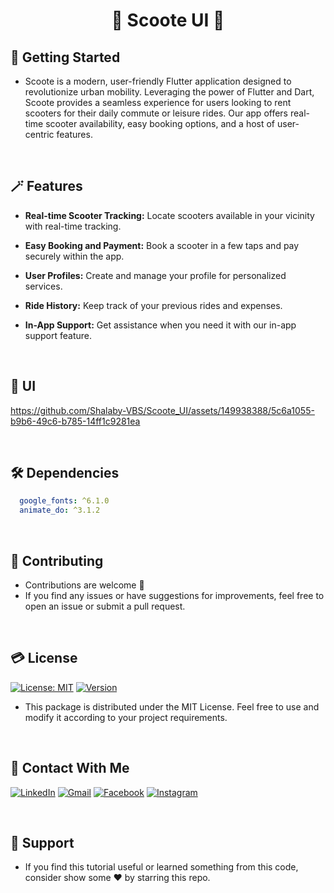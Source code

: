 # <div align="center">🛵 Scoote UI 🛵</div>

## 🚀 Getting Started

- Scoote is a modern, user-friendly Flutter application designed to revolutionize urban mobility. Leveraging the power of Flutter and Dart, Scoote provides a seamless experience for users looking to rent scooters for their daily commute or leisure rides. Our app offers real-time scooter availability, easy booking options, and a host of user-centric features.

<br/>

## 🪄 Features

- **Real-time Scooter Tracking:** Locate scooters available in your vicinity with real-time tracking.

- **Easy Booking and Payment:** Book a scooter in a few taps and pay securely within the app.

- **User Profiles:** Create and manage your profile for personalized services.

- **Ride History:** Keep track of your previous rides and expenses.

- **In-App Support:** Get assistance when you need it with our in-app support feature.

<br/>

## 📱 UI

https://github.com/Shalaby-VBS/Scoote_UI/assets/149938388/5c6a1055-b9b6-49c6-b785-14ff1c9281ea

<br/>

## 🛠 Dependencies

```yaml
  google_fonts: ^6.1.0
  animate_do: ^3.1.2
```

<br/>

## 🫴 Contributing

- Contributions are welcome 💜
- If you find any issues or have suggestions for improvements, feel free to open an issue or submit a pull request.

<br/>

## 💳 License

[![License: MIT](https://img.shields.io/badge/License-MIT-yellow.svg)](https://opensource.org/licenses/MIT)
[![Version](https://img.shields.io/badge/version-1.0.0-blue.svg)](https://github.com/Shalaby-VBS/Scoote_UI)
- This package is distributed under the MIT License. Feel free to use and modify it according to your project requirements.

<br/>

## 🤝 Contact With Me

[![LinkedIn](https://img.shields.io/badge/LinkedIn-0077B5?style=for-the-badge&logo=linkedin&logoColor=white)](https://www.linkedin.com/in/ahmed-shalaby-21196521b/) 
[![Gmail](https://img.shields.io/badge/Gmail-333333?style=for-the-badge&logo=gmail&logoColor=red)](https://www.shalaby.vbs@gmail.com)
[![Facebook](https://img.shields.io/badge/Facebook-0077B5?style=for-the-badge&logo=facebook&logoColor=white)](https://www.facebook.com/profile.php?id=100093012790432&mibextid=hIlR13)
[![Instagram](https://img.shields.io/badge/Instagram-E4405F?style=for-the-badge&logo=instagram&logoColor=white)](https://www.instagram.com/sh4l4by/)

<br/>

## 💖 Support

- If you find this tutorial useful or learned something from this code, consider show some ❤️ by starring this repo.
